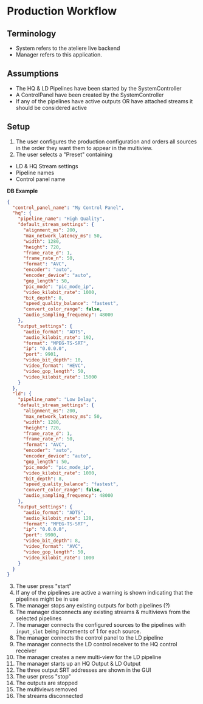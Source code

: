 # Production Workflow

## Terminology

- System refers to the ateliere live backend
- Manager refers to this application.

## Assumptions

- The HQ & LD Pipelines have been started by the SystemController
- A ControlPanel have been created by the SystemController
- If any of the pipelines have active outputs OR have attached streams it should be considered active

## Setup

1. The user configures the production configuration and orders all sources in the order they want them to appear in the multiview.
2. The user selects a "Preset" containing

- LD & HQ Stream settings
- Pipeline names
- Control panel name

**DB Example**

```json
{
  "control_panel_name": "My Control Panel",
  "hq": {
    "pipeline_name": "High Quality",
    "default_stream_settings": {
      "alignment_ms": 200,
      "max_network_latency_ms": 50,
      "width": 1280,
      "height": 720,
      "frame_rate_d": 1,
      "frame_rate_n": 50,
      "format": "AVC",
      "encoder": "auto",
      "encoder_device": "auto",
      "gop_length": 50,
      "pic_mode": "pic_mode_ip",
      "video_kilobit_rate": 1000,
      "bit_depth": 8,
      "speed_quality_balance": "fastest",
      "convert_color_range": false,
      "audio_sampling_frequency": 48000
    },
    "output_settings": {
      "audio_format": "ADTS",
      "audio_kilobit_rate": 192,
      "format": "MPEG-TS-SRT",
      "ip": "0.0.0.0",
      "port": 9901,
      "video_bit_depth": 10,
      "video_format": "HEVC",
      "video_gop_length": 50,
      "video_kilobit_rate": 15000
    }
  },
  "ld": {
    "pipeline_name": "Low Delay",
    "default_stream_settings": {
      "alignment_ms": 200,
      "max_network_latency_ms": 50,
      "width": 1280,
      "height": 720,
      "frame_rate_d": 1,
      "frame_rate_n": 50,
      "format": "AVC",
      "encoder": "auto",
      "encoder_device": "auto",
      "gop_length": 50,
      "pic_mode": "pic_mode_ip",
      "video_kilobit_rate": 1000,
      "bit_depth": 8,
      "speed_quality_balance": "fastest",
      "convert_color_range": false,
      "audio_sampling_frequency": 48000
    },
    "output_settings": {
      "audio_format": "ADTS",
      "audio_kilobit_rate": 128,
      "format": "MPEG-TS-SRT",
      "ip": "0.0.0.0",
      "port": 9900,
      "video_bit_depth": 8,
      "video_format": "AVC",
      "video_gop_length": 50,
      "video_kilobit_rate": 1000
    }
  }
}
```

3. The user press "start"
4. If any of the pipelines are active a warning is shown indicating that the pipelines might be in use
5. The manager stops any existing outputs for both pipelines (?)
6. The manager disconnects any existing streams & multiviews from the selected pipelines
7. The manager connects the configured sources to the pipelines with `input_slot` being increments of 1 for each source.
8. The manager connects the control panel to the LD pipeline
9. The manager connects the LD control receiver to the HQ control receiver
10. The manager creates a new multi-view for the LD pipeline
11. The manager starts up an HQ Output & LD Output
12. The three output SRT addresses are shown in the GUI
13. The user press "stop"
14. The outputs are stopped
15. The multiviews removed
16. The streams disconnected
